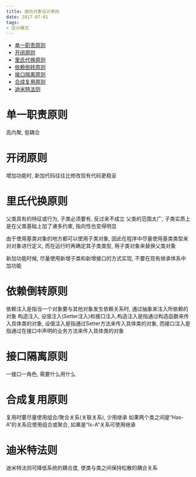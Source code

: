 ```yaml
---
title: 面向对象设计原则
date: 2017-07-01
tags:
- 设计模式
---
```


<!-- TOC -->

- [单一职责原则](#单一职责原则)
- [开闭原则](#开闭原则)
- [里氏代换原则](#里氏代换原则)
- [依赖倒转原则](#依赖倒转原则)
- [接口隔离原则](#接口隔离原则)
- [合成复用原则](#合成复用原则)
- [迪米特法则](#迪米特法则)

<!-- /TOC -->

# 单一职责原则

高内聚, 低耦合


# 开闭原则

增加功能时, 新加代码往往比修改现有代码更稳妥


# 里氏代换原则

父类具有的特征或行为, 子类必须要有, 反过来不成立
父类的范围太广, 子类实质上是在父类基础上加了诸多约束, 指向性也变得明显

由于使用基类对象的地方都可以使用子类对象, 因此在程序中尽量使用基类类型来对对象进行定义, 而在运行时再确定其子类类型, 用子类对象来替换父类对象

新加功能时候, 尽量使用新增子类和新增接口的方式实现, 不要在现有继承体系中加功能

# 依赖倒转原则

依赖注入是指当一个对象要与其他对象发生依赖关系时, 通过抽象来注入所依赖的对象
构造注入, 设值注入(Setter注入)和接口注入.构造注入是指通过构造函数来传入具体类的对象, 设值注入是指通过Setter方法来传入具体类的对象, 而接口注入是指通过在接口中声明的业务方法来传入具体类的对象

# 接口隔离原则

一接口一角色, 需要什么用什么

# 合成复用原则

复用时要尽量使用组合/聚合关系(关联关系), 少用继承
如果两个类之间是“Has-A”的关系应使用组合或聚合, 如果是“Is-A”关系可使用继承

# 迪米特法则

迪米特法则可降低系统的耦合度, 使类与类之间保持松散的耦合关系